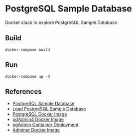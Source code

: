 # PostgreSQL Sample Database

Docker stack to explore PostgreSQL Sample Database

## Build

```[bash]
docker-compose build
```

## Run

```[bash]
docker-compose up -d
```

## References

- [PostgreSQL Sample Database](https://www.postgresqltutorial.com/postgresql-sample-database/)
- [Load PostgreSQL Sample Database](https://www.postgresqltutorial.com/load-postgresql-sample-database/)
- [PostgreSQL Docker Image](https://hub.docker.com/_/postgres)
- [pdAdmin4 Docker Image](https://hub.docker.com/r/dpage/pgadmin4)
- [pgAdmin Container Deployment](https://www.pgadmin.org/docs/pgadmin4/4.18/container_deployment.html)
- [Adminer Docker Image](https://hub.docker.com/_/adminer)
